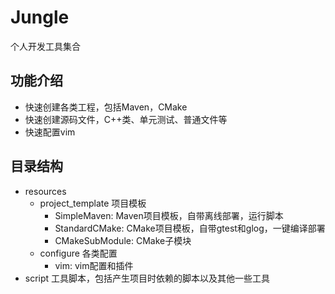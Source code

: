 # Jungle
个人开发工具集合

## 功能介绍
- 快速创建各类工程，包括Maven，CMake
- 快速创建源码文件，C++类、单元测试、普通文件等
- 快速配置vim

## 目录结构
- resources
    - project_template 项目模板
        - SimpleMaven: Maven项目模板，自带离线部署，运行脚本
        - StandardCMake: CMake项目模板，自带gtest和glog，一键编译部署
        - CMakeSubModule: CMake子模块
    - configure 各类配置
        - vim: vim配置和插件
- script 工具脚本，包括产生项目时依赖的脚本以及其他一些工具

